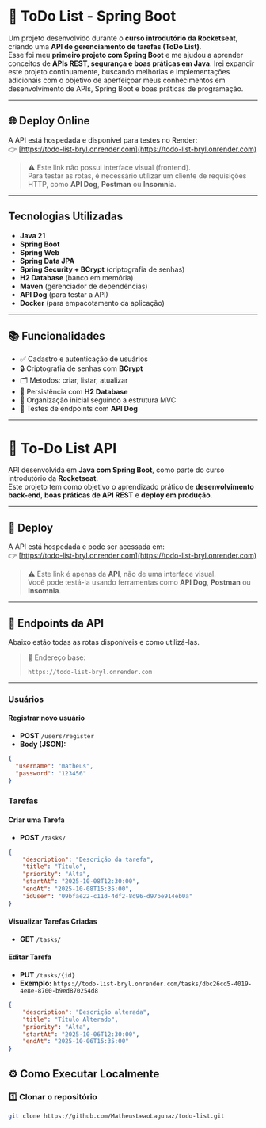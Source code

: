 # 📝 ToDo List - Spring Boot

Um projeto desenvolvido durante o **curso introdutório da Rocketseat**, criando uma **API de gerenciamento de tarefas (ToDo List)**.  
Esse foi meu **primeiro projeto com Spring Boot** e me ajudou a aprender conceitos de **APIs REST, segurança e boas práticas em Java**.
Irei expandir este projeto continuamente, buscando melhorias e implementações adicionais com o objetivo de aperfeiçoar meus conhecimentos em desenvolvimento de APIs, Spring Boot e boas práticas de programação.

---

## 🌐 Deploy Online

A API está hospedada e disponível para testes no Render:  
👉 [https://todo-list-bryl.onrender.com](https://todo-list-bryl.onrender.com)

> ⚠️ Este link não possui interface visual (frontend).  
> Para testar as rotas, é necessário utilizar um cliente de requisições HTTP, como **API Dog**, **Postman** ou **Insomnia**.


---

##  Tecnologias Utilizadas

-  **Java 21**
-  **Spring Boot**
-  **Spring Web**
-  **Spring Data JPA**
-  **Spring Security + BCrypt** (criptografia de senhas)
- ️**H2 Database** (banco em memória)
-  **Maven** (gerenciador de dependências)
-  **API Dog** (para testar a API)
-  **Docker** (para empacotamento da aplicação)

---

## 📚 Funcionalidades

- ✅ Cadastro e autenticação de usuários
- 🔒 Criptografia de senhas com **BCrypt**
- 🗂️ Metodos: criar, listar, atualizar
- 💾 Persistência com **H2 Database**
- 🧱 Organização inicial seguindo a estrutura MVC
- 🧪 Testes de endpoints com **API Dog**

---

# 📝 To-Do List API

API desenvolvida em **Java com Spring Boot**, como parte do curso introdutório da **Rocketseat**.  
Este projeto tem como objetivo o aprendizado prático de **desenvolvimento back-end**, **boas práticas de API REST** e **deploy em produção**.

---

## 🚀 Deploy

A API está hospedada e pode ser acessada em:  
👉 [https://todo-list-bryl.onrender.com](https://todo-list-bryl.onrender.com)

> ⚠️ Este link é apenas da **API**, não de uma interface visual.  
> Você pode testá-la usando ferramentas como **API Dog**, **Postman** ou **Insomnia**.

---

## 📡 Endpoints da API

Abaixo estão todas as rotas disponíveis e como utilizá-las.

> 🧠 Endereço base:
> ```
> https://todo-list-bryl.onrender.com
> ```

---


### ‍️Usuários

#### Registrar novo usuário
- **POST** `/users/register`
- **Body (JSON):**
```json
{
  "username": "matheus",
  "password": "123456"
} 
```

### Tarefas

####  Criar uma Tarefa
- **POST** `/tasks/`
```json
{
    "description": "Descrição da tarefa",
    "title": "Título",
    "priority": "Alta",
    "startAt": "2025-10-08T12:30:00",
    "endAt": "2025-10-08T15:35:00",
    "idUser": "09bfae22-c11d-4df2-8d96-d97be914eb0a"
}
```
#### Visualizar Tarefas Criadas
- **GET** `/tasks/`

#### Editar Tarefa
- **PUT** `/tasks/{id}`
- **Exemplo:** `https://todo-list-bryl.onrender.com/tasks/dbc26cd5-4019-4e8e-8700-b9ed870254d8`
```json
{
    "description": "Descrição alterada",
    "title": "Título Alterado",
    "priority": "Alta",
    "startAt": "2025-10-06T12:30:00",
    "endAt": "2025-10-06T15:35:00"
}
```
## ⚙️ Como Executar Localmente

### 1️⃣ Clonar o repositório
```bash
git clone https://github.com/MatheusLeaoLagunaz/todo-list.git

